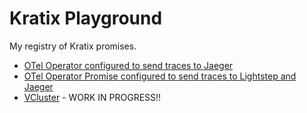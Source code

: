 # Kratix Playground

My registry of Kratix promises.

* [OTel Operator configured to send traces to Jaeger](oteloperator-promise/README.md)
* [OTel Operator Promise configured to send traces to Lightstep and Jaeger](oteloperator-ls-promise/README.md)
* [VCluster](vcluster-promise/README.md) - WORK IN PROGRESS!!